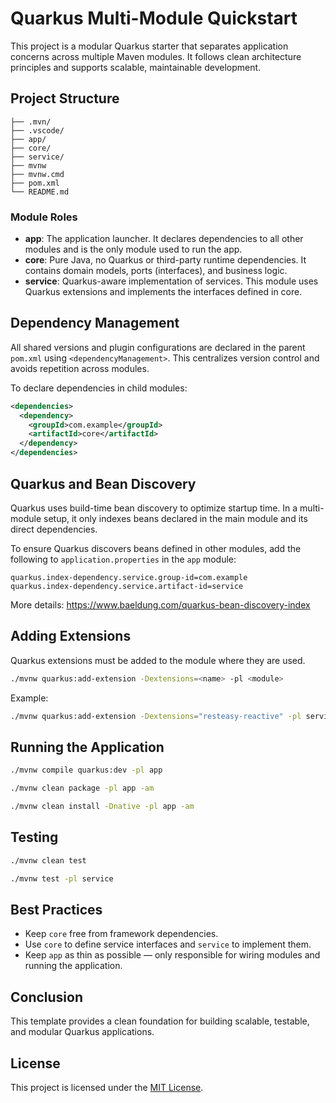 # Quarkus Multi-Module Quickstart

This project is a modular Quarkus starter that separates application concerns across multiple Maven modules. It follows clean architecture principles and supports scalable, maintainable development.

## Project Structure

```
├── .mvn/
├── .vscode/
├── app/
├── core/
├── service/
├── mvnw
├── mvnw.cmd
├── pom.xml
└── README.md
```

### Module Roles

- **app**: The application launcher. It declares dependencies to all other modules and is the only module used to run the app.
- **core**: Pure Java, no Quarkus or third-party runtime dependencies. It contains domain models, ports (interfaces), and business logic.
- **service**: Quarkus-aware implementation of services. This module uses Quarkus extensions and implements the interfaces defined in core.

## Dependency Management

All shared versions and plugin configurations are declared in the parent `pom.xml` using `<dependencyManagement>`. This centralizes version control and avoids repetition across modules.

To declare dependencies in child modules:

```xml
<dependencies>
  <dependency>
    <groupId>com.example</groupId>
    <artifactId>core</artifactId>
  </dependency>
</dependencies>
```

## Quarkus and Bean Discovery

Quarkus uses build-time bean discovery to optimize startup time. In a multi-module setup, it only indexes beans declared in the main module and its direct dependencies.

To ensure Quarkus discovers beans defined in other modules, add the following to `application.properties` in the `app` module:

```properties
quarkus.index-dependency.service.group-id=com.example
quarkus.index-dependency.service.artifact-id=service
```

More details: https://www.baeldung.com/quarkus-bean-discovery-index

## Adding Extensions

Quarkus extensions must be added to the module where they are used.

```bash
./mvnw quarkus:add-extension -Dextensions=<name> -pl <module>
```

Example:

```bash
./mvnw quarkus:add-extension -Dextensions="resteasy-reactive" -pl service
```

## Running the Application

```bash
./mvnw compile quarkus:dev -pl app
```

```bash
./mvnw clean package -pl app -am
```

```bash
./mvnw clean install -Dnative -pl app -am
```

## Testing

```bash
./mvnw clean test
```

```bash
./mvnw test -pl service
```

## Best Practices

- Keep `core` free from framework dependencies.
- Use `core` to define service interfaces and `service` to implement them.
- Keep `app` as thin as possible — only responsible for wiring modules and running the application.

## Conclusion

This template provides a clean foundation for building scalable, testable, and modular Quarkus applications.

## License

This project is licensed under the [MIT License](LICENSE).

